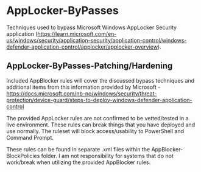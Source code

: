 # AppLocker-ByPasses
Techniques used to bypass Microsoft Windows AppLocker Security application (https://learn.microsoft.com/en-us/windows/security/application-security/application-control/windows-defender-application-control/applocker/applocker-overview).

## AppLocker-ByPasses-Patching/Hardening
Included AppBlocker rules will cover the discussed bypass techniques and additional items from this information provided by Microsoft - https://docs.microsoft.com/nb-no/windows/security/threat-protection/device-guard/steps-to-deploy-windows-defender-application-control

The provided AppLocker rules are not confirmed to be vetted/tested in a live environment. These rules can break things that you have deployed and use normally. The ruleset will block access/usability to PowerShell and Command Prompt.

These rules can be found in separate .xml files within the AppBlocker-BlockPolicies folder. I am not responsibility for systems that do not work/break when utilizing the provided AppBlocker rules.
